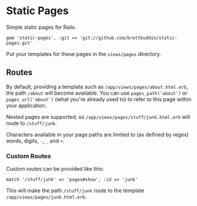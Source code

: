 # Static Pages

Simple static pages for Rails.

    gem 'static-pages', :git => 'git://github.com/brettbuddin/static-pages.git'

Put your templates for these pages in the `views/pages` directory.

## Routes

By default, providing a template such as `/app/views/pages/about.html.erb`, the path `/about` will become available. You can use `pages_path('about')` or `pages_url('about')` (what you're already used to) to refer to this page within your application.

Nested pages are supported; so `/app/views/pages/stuff/junk.html.erb` will route to `/stuff/junk`.

Characters available in your page paths are limited to (as defined by regex) words, digits, `-`, `_` and `+`.

### Custom Routes

Custom routes can be provided like this:

    match '/stuff/junk' => 'pages#show', :id => 'junk'

This will make the path `/stuff/junk` route to the template `/app/views/pages/junk.html.erb`.
